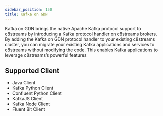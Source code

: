 ```yaml
---
sidebar_position: 150
title: Kafka on GDN
---
```


Kafka on GDN brings the native Apache Kafka protocol support to c8streams by introducing a Kafka protocol handler on c8streams brokers. By adding the Kafka on GDN protocol handler to your existing c8streams cluster, you can migrate your existing Kafka applications and services to c8streams without modifying the code. This enables Kafka applications to leverage c8streams’s powerful features


## Supported Client

- Java Client
- Kafka Python Client
- Confluent Python Client
- KafkaJS Client
- Kafka Node Client
- Fluent Bit Client